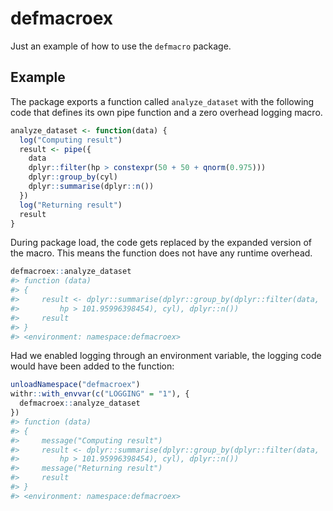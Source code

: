 
<!-- README.md is generated from README.Rmd. Please edit that file -->

# defmacroex

<!-- badges: start -->

<!-- badges: end -->

Just an example of how to use the `defmacro` package.

## Example

The package exports a function called `analyze_dataset` with the
following code that defines its own pipe function and a zero overhead
logging macro.

``` r
analyze_dataset <- function(data) {
  log("Computing result")
  result <- pipe({
    data
    dplyr::filter(hp > constexpr(50 + 50 + qnorm(0.975)))
    dplyr::group_by(cyl)
    dplyr::summarise(dplyr::n())
  })
  log("Returning result")
  result
}
```

During package load, the code gets replaced by the expanded version of
the macro. This means the function does not have any runtime overhead.

``` r
defmacroex::analyze_dataset
#> function (data) 
#> {
#>     result <- dplyr::summarise(dplyr::group_by(dplyr::filter(data, 
#>         hp > 101.95996398454), cyl), dplyr::n())
#>     result
#> }
#> <environment: namespace:defmacroex>
```

Had we enabled logging through an environment variable, the logging code
would have been added to the function:

``` r
unloadNamespace("defmacroex")
withr::with_envvar(c("LOGGING" = "1"), {
  defmacroex::analyze_dataset
})
#> function (data) 
#> {
#>     message("Computing result")
#>     result <- dplyr::summarise(dplyr::group_by(dplyr::filter(data, 
#>         hp > 101.95996398454), cyl), dplyr::n())
#>     message("Returning result")
#>     result
#> }
#> <environment: namespace:defmacroex>
```
